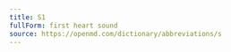 ```yaml
---
title: S1
fullForm: first heart sound
source: https://openmd.com/dictionary/abbreviations/s
---
```

